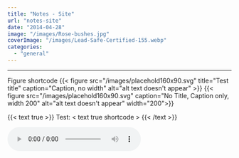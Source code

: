 ```yaml
---
title: "Notes - Site"
url: "notes-site"
date: "2014-04-28"
image: "/images/Rose-bushes.jpg"
coverImage: "/images/Lead-Safe-Certified-155.webp"
categories:
  - "general"
---
```

___
Figure shortcode
{{< figure src="/images/placehold160x90.svg" title="Test title" caption="Caption, no width" alt="alt text doesn't appear" >}}
{{< figure src="/images/placehold160x90.svg" caption="No Title, Caption only, width 200" alt="alt text doesn't appear" width="200">}}

{{< text true >}}
Test: < text true shortcode >
{{< /text >}}

<html>  
<head><script src="https://ajax.googleapis.com/ajax/libs/jquery/3.3.1/jquery.min.js"></script></head>
<body>       
<audio id="player" autoplay controls><source src="0.mp3" type="audio/mp3"></audio>
</body>
<script>
    var x = 0;
    var music = document.getElementById("player");
    $("#player").bind("ended", function(){
    x=x+1;
    music.src = x%4 + ".mp3";
    music.load();
    music.play();       
    });
    </script>
</html>
